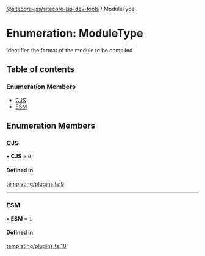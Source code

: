 [@sitecore-jss/sitecore-jss-dev-tools](../README.md) / ModuleType

# Enumeration: ModuleType

Identifies the format of the module to be compiled

## Table of contents

### Enumeration Members

- [CJS](ModuleType.md#cjs)
- [ESM](ModuleType.md#esm)

## Enumeration Members

### CJS

• **CJS** = `0`

#### Defined in

[templating/plugins.ts:9](https://github.com/Sitecore/jss/blob/876dae504/packages/sitecore-jss-dev-tools/src/templating/plugins.ts#L9)

---

### ESM

• **ESM** = `1`

#### Defined in

[templating/plugins.ts:10](https://github.com/Sitecore/jss/blob/876dae504/packages/sitecore-jss-dev-tools/src/templating/plugins.ts#L10)
